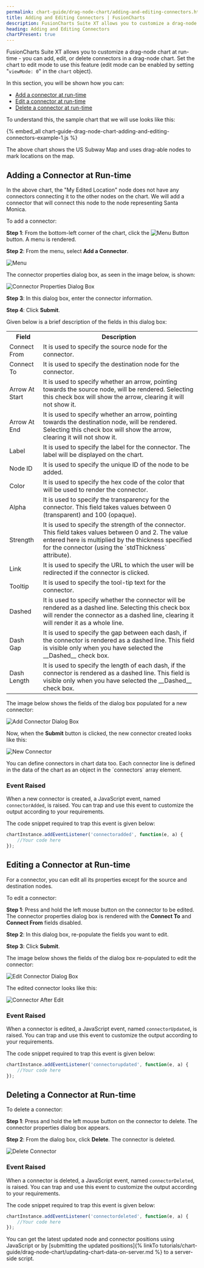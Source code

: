 ```yaml
---
permalink: chart-guide/drag-node-chart/adding-and-editing-connectors.html
title: Adding and Editing Connectors | FusionCharts
description: FusionCharts Suite XT allows you to customize a drag-node chart at run-time - you can add, edit, or delete connectors in a drag-node chart.
heading: Adding and Editing Connectors
chartPresent: true
---
```


FusionCharts Suite XT allows you to customize a drag-node chart at run-time - you can add, edit, or delete connectors in a drag-node chart. Set the chart to edit mode to use this feature (edit mode can be enabled by setting "`viewMode: 0`" in the `chart` object).

In this section, you will be shown how you can:

* <a href="/chart-guide/drag-node-chart/adding-and-editing-connectors.html#adding-a-connector-at-run-time">Add a connector at run-time</a>
* <a href="/chart-guide/drag-node-chart/adding-and-editing-connectors.html#editing-a-connector-at-run-time">Edit a connector at run-time</a>
* <a href="/chart-guide/drag-node-chart/adding-and-editing-connectors.html#deleting-a-connector-at-run-time">Delete a connector at run-time</a>

To understand this, the sample chart that we will use looks like this:

{% embed_all chart-guide-drag-node-chart-adding-and-editing-connectors-example-1.js %}

The above chart shows the US Subway Map and uses drag-able nodes to mark locations on the map.


## Adding a Connector at Run-time

In the above chart, the "My Edited Location" node does not have any connectors connecting it to the other nodes on the chart. We will add a connector that will connect this node to the node representing Santa Monica.

To add a connector:

__Step 1__: From the bottom-left corner of the chart, click the ![Menu Button](/assets/images/chart-guide-drag-node-chart-adding-and-editing-connectors-image-1.jpg) button. A menu is rendered.

__Step 2__: From the menu, select __Add a Connector__.

![Menu](/assets/images/chart-guide-drag-node-chart-adding-and-editing-connectors-image-2.jpg)

The connector properties dialog box, as seen in the image below,  is shown:

![Connector Properties Dialog Box](/assets/images/chart-guide-drag-node-chart-adding-and-editing-connectors-image-3.jpg)

__Step 3__: In this dialog box, enter the connector information.

__Step 4__: Click __Submit__.

Given below is a brief description of the fields in this dialog box:

<table>
  <tr>
    <th>Field</th>
    <th>Description</th>
  </tr>
  <tr>
    <td>Connect From</td>
    <td>It is used to specify the source node for the connector.</td>
  </tr>
  <tr>
    <td>Connect To</td>
    <td>It is used to specify the destination node for the connector.</td>
  </tr>
  <tr>
    <td>Arrow At Start</td>
    <td>It is used to specify whether an arrow, pointing towards the source node, will be rendered. Selecting this check box will show the arrow, clearing it will not show it.</td>
  </tr>
  <tr>
    <td>Arrow At End</td>
    <td>It is used to specify whether an arrow, pointing towards the destination node, will be rendered. Selecting this check box will show the arrow, clearing it will not show it.</td>
  </tr>
  <tr>
    <td>Label</td>
    <td>It is used to specify the label for the connector. The label will be displayed on the chart.</td>
  </tr>
  <tr>
    <td>Node ID</td>
    <td>It is used to specify the unique ID of the node to be added.</td>
  </tr>
  <tr>
    <td>Color</td>
    <td>It is used to specify the hex code of the color that will be used to render the connector.</td>
  </tr>
  <tr>
    <td>Alpha</td>
    <td>It is used to specify the transparency for the connector. This field takes values between 0 (transparent) and 100 (opaque).</td>
  </tr>
  <tr>
    <td>Strength</td>
    <td>It is used to specify the strength of the connector. This field takes values between 0 and 2. The value entered here  is multiplied by the thickness specified for the connector (using the `stdThickness` attribute).</td>
  </tr>
  <tr>
    <td>Link</td>
    <td>It is used to specify the URL to which the user will be redirected if the connector is clicked.</td>
  </tr>
  <tr>
    <td>Tooltip</td>
    <td>It is used to specify the tool-tip text for the connector.</td>
  </tr>
  <tr>
    <td>Dashed</td>
    <td>It is used to specify whether the connector will be rendered as a dashed line. Selecting this check box will render the connector as a dashed line, clearing it will render it as a whole line.</td>
  </tr>
  <tr>
    <td>Dash Gap</td>
    <td>It is used to specify the gap between each dash, if the connector is rendered as a dashed line. This field is visible only when you have selected the __Dashed__ check box.
    </td>
  </tr>
  <tr>
    <td>Dash Length</td>
    <td>It is used to specify the length of each dash, if the connector is rendered as a dashed line. This field is visible only when you have selected the __Dashed__ check box.
    </td>
  </tr>
</table>


The image below shows the fields of the dialog box populated for a new connector:

![Add Connector Dialog Box](/assets/images/chart-guide-drag-node-chart-adding-and-editing-connectors-image-4.jpg)

Now, when the __Submit__ button is clicked, the new connector created looks like this:

![New Connector](/assets/images/chart-guide-drag-node-chart-adding-and-editing-connectors-image-5.jpg)

<p class="text-info">You can define connectors in chart data too. Each connector line is defined in the data of the chart as an object in the `connectors` array element. </p>

### Event Raised

When a new connector is created, a JavaScript event, named `connectorAdded`, is raised. You can trap and use this event to customize the output according to your requirements.

The code snippet required to trap this event is given below:

```javascript
chartInstance.addEventListener('connectoradded', function(e, a) {
    //Your code here
});

```

## Editing a Connector at Run-time

For a connector, you can edit all its properties except for the source and destination nodes.

To edit a connector:

__Step 1__: Press and hold the left mouse button on the connector to be edited. The connector properties dialog box is rendered with the __Connect To__ and __Connect From__ fields disabled.

__Step 2__: In this dialog box, re-populate the fields you want to edit.

__Step 3__: Click __Submit__.

The image below shows the fields of the dialog box re-populated to edit the connector:

![Edit Connector Dialog Box](/assets/images/chart-guide-drag-node-chart-adding-and-editing-connectors-image-6.jpg)

The edited connector looks like this:

![Connector After Edit](/assets/images/chart-guide-drag-node-chart-adding-and-editing-connectors-image-7.jpg)

### Event Raised

When a connector is edited, a JavaScript event, named `connectorUpdated`, is raised. You can trap and use this event to customize the output according to your requirements.

The code snippet required to trap this event is given below:

```javascript
chartInstance.addEventListener('connectorupdated', function(e, a) {
    //Your code here
});

```

## Deleting a Connector at Run-time

To delete a connector:

__Step 1__: Press and hold the left mouse button on the connector to delete. The connector properties dialog box appears.

__Step 2__: From the dialog box, click __Delete__. The connector is deleted.

![Delete Connector](/assets/images/chart-guide-drag-node-chart-adding-and-editing-connectors-image-8.jpg)

### Event Raised

When a connector is deleted, a JavaScript event, named `connectorDeleted`, is raised. You can trap and use this event to customize the output according to your requirements.

The code snippet required to trap this event is given below:

```javascript
chartInstance.addEventListener('connectordeleted', function(e, a) {
    //Your code here
});

```

<p class="text-info">You can get the latest updated node and connector positions using JavaScript or by [submitting the updated positions]{% linkTo tutorials/chart-guide/drag-node-chart/updating-chart-data-on-server.md %} to a server-side script.</p>